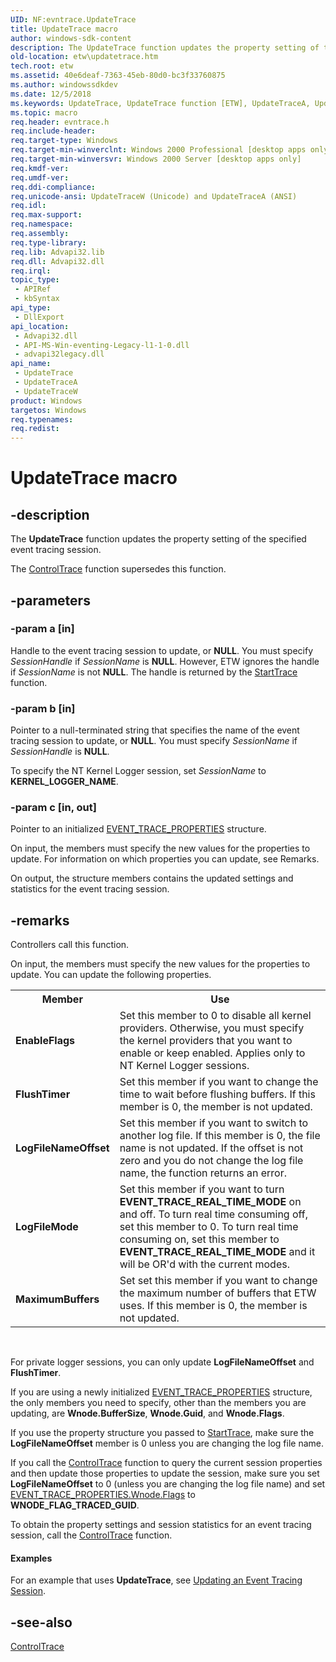 ```yaml
---
UID: NF:evntrace.UpdateTrace
title: UpdateTrace macro
author: windows-sdk-content
description: The UpdateTrace function updates the property setting of the specified event tracing session. The ControlTrace function supersedes this function.
old-location: etw\updatetrace.htm
tech.root: etw
ms.assetid: 40e6deaf-7363-45eb-80d0-bc3f33760875
ms.author: windowssdkdev
ms.date: 12/5/2018
ms.keywords: UpdateTrace, UpdateTrace function [ETW], UpdateTraceA, UpdateTraceW, _evt_updatetrace, base.updatetrace, etw.updatetrace, evntrace/UpdateTrace, evntrace/UpdateTraceA, evntrace/UpdateTraceW
ms.topic: macro
req.header: evntrace.h
req.include-header: 
req.target-type: Windows
req.target-min-winverclnt: Windows 2000 Professional [desktop apps only]
req.target-min-winversvr: Windows 2000 Server [desktop apps only]
req.kmdf-ver: 
req.umdf-ver: 
req.ddi-compliance: 
req.unicode-ansi: UpdateTraceW (Unicode) and UpdateTraceA (ANSI)
req.idl: 
req.max-support: 
req.namespace: 
req.assembly: 
req.type-library: 
req.lib: Advapi32.lib
req.dll: Advapi32.dll
req.irql: 
topic_type:
 - APIRef
 - kbSyntax
api_type:
 - DllExport
api_location:
 - Advapi32.dll
 - API-MS-Win-eventing-Legacy-l1-1-0.dll
 - advapi32legacy.dll
api_name:
 - UpdateTrace
 - UpdateTraceA
 - UpdateTraceW
product: Windows
targetos: Windows
req.typenames: 
req.redist: 
---
```


# UpdateTrace macro


## -description


The 
<b>UpdateTrace</b> function updates the property setting of the specified event tracing session. 
			

The 
<a href="https://msdn.microsoft.com/c39f669c-ff40-40ed-ba47-798474ec2de4">ControlTrace</a> function supersedes this function.


## -parameters




### -param a [in]

Handle to the event tracing session to update, or <b>NULL</b>. You must specify <i>SessionHandle</i> if <i>SessionName</i> is <b>NULL</b>. However, ETW ignores the handle if <i>SessionName</i> is not <b>NULL</b>. The handle is returned by the 
<a href="https://msdn.microsoft.com/c040514a-733d-44b9-8300-a8341d2630b3">StartTrace</a> function.


### -param b [in]

Pointer to a null-terminated string that specifies the name of the event tracing session to update, or <b>NULL</b>. You must specify <i>SessionName</i> if <i>SessionHandle</i> is <b>NULL</b>.

To specify the NT Kernel Logger session, set <i>SessionName</i> to <b>KERNEL_LOGGER_NAME</b>.


### -param c [in, out]

Pointer to an 
initialized 
<a href="https://msdn.microsoft.com/0c967971-8df1-4679-a8a9-a783f5b35860">EVENT_TRACE_PROPERTIES</a> structure. 

On input, the members must specify the new values for the properties to update. For information on which properties you can update, see Remarks.

On output, the structure members contains the updated settings and statistics for the event tracing session.


## -remarks



Controllers call this function.

On input, the members must specify the new values for the properties to update. You can update the following properties.

<table>
<tr>
<th>Member</th>
<th>Use</th>
</tr>
<tr>
<td><b>EnableFlags</b></td>
<td>Set this member to 0 to disable all kernel providers. Otherwise, you must specify the kernel providers that you want to enable or keep enabled. Applies only to NT Kernel Logger sessions.</td>
</tr>
<tr>
<td><b>FlushTimer</b></td>
<td>Set this member if you want to change the time to wait before flushing buffers. If this member is 0, the member is not updated.</td>
</tr>
<tr>
<td><b>LogFileNameOffset</b></td>
<td>Set this member if you want to switch to another log file. If this member is 0, the file name is not updated. If the offset is not zero and you do not change the log file name, the function returns an error.</td>
</tr>
<tr>
<td><b>LogFileMode</b></td>
<td>Set this member if you want to turn <b>EVENT_TRACE_REAL_TIME_MODE</b> on and off. To turn real time consuming off, set this member to 0. To turn real time consuming on, set this member to <b>EVENT_TRACE_REAL_TIME_MODE</b> and it will be OR'd with the current modes.</td>
</tr>
<tr>
<td><b>MaximumBuffers</b></td>
<td>Set set this member if you want to change the maximum number of buffers that ETW uses. If this member is 0, the member is not updated.</td>
</tr>
</table>
 

For private logger sessions, you can only update <b>LogFileNameOffset</b> and <b>FlushTimer</b>.

If you are using a newly initialized <a href="https://msdn.microsoft.com/0c967971-8df1-4679-a8a9-a783f5b35860">EVENT_TRACE_PROPERTIES</a> structure, the only members you need to specify, other than the members you are updating, are <b>Wnode.BufferSize</b>, <b>Wnode.Guid</b>, and <b>Wnode.Flags</b>.

If you use the property structure you passed to <a href="https://msdn.microsoft.com/c040514a-733d-44b9-8300-a8341d2630b3">StartTrace</a>, make sure the  <b>LogFileNameOffset</b> member is 0 unless you are changing the log file name.

If you call the <a href="https://msdn.microsoft.com/c39f669c-ff40-40ed-ba47-798474ec2de4">ControlTrace</a> function to query the current session properties and then update those properties to update the session, make sure you set <b>LogFileNameOffset</b> to 0 (unless you are changing the log file name) and set <a href="https://msdn.microsoft.com/0c967971-8df1-4679-a8a9-a783f5b35860">EVENT_TRACE_PROPERTIES.Wnode.Flags</a> to <b>WNODE_FLAG_TRACED_GUID</b>.

To obtain the property settings and session statistics for an event tracing session, call the 
<a href="https://msdn.microsoft.com/c39f669c-ff40-40ed-ba47-798474ec2de4">ControlTrace</a> function.


#### Examples

For an example that uses 
<b>UpdateTrace</b>, see 
<a href="https://msdn.microsoft.com/1496bf88-a989-4fa1-888a-90385c4ca8ee">Updating an Event Tracing Session</a>.

<div class="code"></div>



## -see-also




<a href="https://msdn.microsoft.com/c39f669c-ff40-40ed-ba47-798474ec2de4">ControlTrace</a>
 

 

